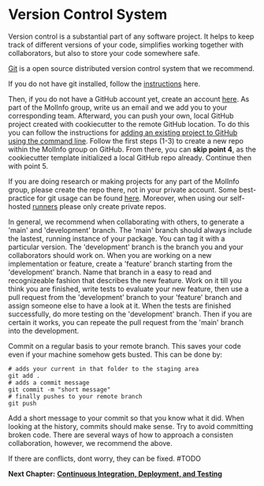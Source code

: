 # Version Control System

Version control is a substantial part of any software project. It helps to keep track of different versions of your code, simplifies working together with collaborators, but also to store your code somewhere safe.

[Git](https://git-scm.com/) is a open source distributed version control system that we recommend.

If you do not have git installed, follow the [instructions](https://git-scm.com/downloads) here.

Then, if you do not have a GitHub account yet, create an account [here](https://github.com/).
As part of the MolInfo group, write us an email and we add you to your corresponding team.
Afterward, you can push your own, local GitHub project created with cookiecutter to the remote GitHub location.
To do this you can follow the instructions for [adding an existing project to GitHub using the command line](https://docs.github.com/en/get-started/importing-your-projects-to-github/importing-source-code-to-github/adding-locally-hosted-code-to-github#adding-a-local-repository-to-github-using-git). Follow the first steps (1-3) to create a new repo within the MolInfo group on GitHub. From there, you can **skip point 4**, as the cookiecutter template initialized a local GitHub repo already.
Continue then with point 5.

If you are doing research or making projects for any part of the MolInfo group, please create the repo there, not in your private account.
Some best-practice for git usage can be found [here](https://deepsource.io/blog/git-best-practices/).
Moreover, when using our self-hosted [runners](https://docs.github.com/en/actions/hosting-your-own-runners/about-self-hosted-runners) please only create private repos.

In general, we recommend when collaborating with others, to generate a 'main' and 'development' branch.
The 'main' branch should always include the lastest, running instance of your package. You can tag it with a particular version.
The 'development' branch is the branch you and your collaborators should work on.
When you are working on a new implementation or feature, create a 'feature' branch starting from the 'development' branch. Name that branch in a easy to read and recognizeable fashion that describes the new feature.
Work on it till you think you are finished, write tests to evaluate your new feature, then use a pull request from the 'development' branch to your 'feature' branch and assign someone else to have a look at it.
When the tests are finished successfully, do more testing on the 'development' branch. Then if you are certain it works, you can repeate the pull request from the 'main' branch into the development.

Commit on a regular basis to your remote branch. This saves your code even if your machine somehow gets busted. This can be done by:
```
# adds your current in that folder to the staging area
git add .
# adds a commit message
git commit -m "short message"
# finally pushes to your remote branch
git push
```    
Add a short message to your commit so that you know what it did. When looking at the history, commits should make sense.
Try to avoid committing broken code.
There are several ways of how to approach a consisten collaboration, however, we recommend the above.

If there are conflicts, dont worry, they can be fixed. #TODO


__Next Chapter:__ [__Continuous Integration, Deployment, and Testing__](https://github.com/molinfo-vienna/wiki/blob/main/CI_CD_TEST.md)